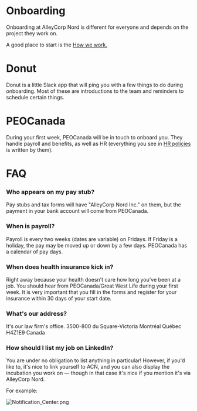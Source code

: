 # Onboarding

Onboarding at AlleyCorp Nord is different for everyone and depends on the project they work on. 

A good place to start is the [How we work.](How%20we%20work%2079d4f07bdace41bba2b84002b1a847ba.md)

# Donut

Donut is a little Slack app that will ping you with a few things to do during onboarding. Most of these are introductions to the team and reminders to schedule certain things. 

# PEOCanada

During your first week, PEOCanada will be in touch to onboard you. They handle payroll and benefits, as well as HR (everything you see in [HR policies](HR%20Policies%20&%20Expenses%206328d9aa141a411d8eeaa0856f66d149.md) is written by them). 

# FAQ

### Who appears on my pay stub?

Pay stubs and tax forms will have "AlleyCorp Nord Inc." on them, but the payment in your bank account will  come from PEOCanada. 

### When is payroll?

Payroll is every two weeks (dates are variable) on Fridays. If Friday is a holiday, the pay may be moved up or down by a few days. PEOCanada has a calendar of pay days. 

### When does health insurance kick in?

Right away because your health doesn't care how long you've been at a job. You should hear from PEOCanada/Great West Life during your first week. It is very important that you fill in the forms and register for your insurance within 30 days of your start date.

### **What's our address?**

It's our law firm's office. 3500-800 du Square-Victoria Montréal Québec H4Z1E9 Canada

### How should I list my job on LinkedIn?

You are under no obligation to list anything in particular! However, if you'd like to, it's nice to link yourself to ACN, and you can also display the incubation you work on — though in that case it's nice if you mention it's via AlleyCorp Nord. 

For example: 

![Notification_Center.png](Notification_Center.png)

##